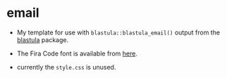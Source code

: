 # email

* My template for use with `blastula::blastula_email()` output from the [blastula](https://rstudio.github.io/blastula/) package.

* The Fira Code font is available from [here](https://github.com/tonsky/FiraCode/releases).

* currently the `style.css` is unused.
